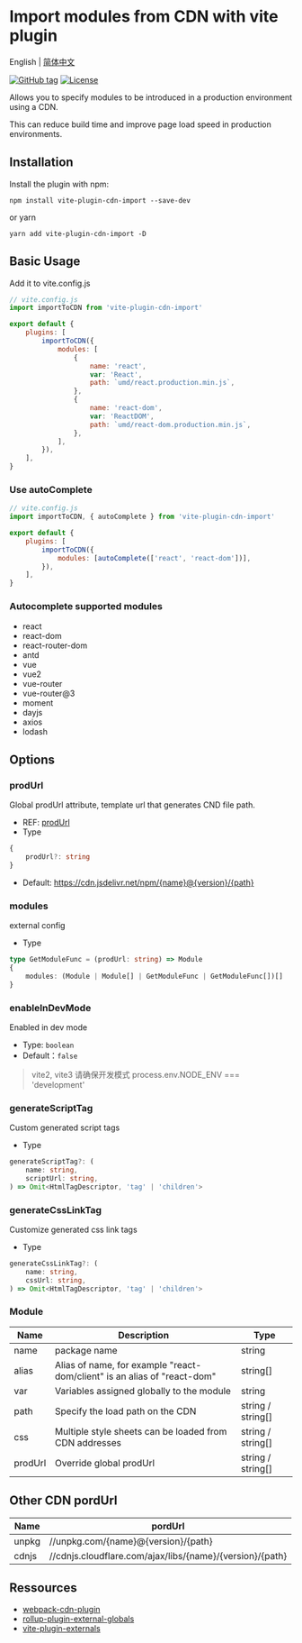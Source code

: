 # Import modules from CDN with vite plugin

English | [简体中文](README.zh-CN.md)

[![GitHub tag](https://img.shields.io/github/tag/MMF-FE/vite-plugin-cdn-import.svg)](https://github.com/MMF-FE/vite-plugin-cdn-import/releases)
[![License](https://img.shields.io/github/license/SafdarJamal/vite-template-react)](https://github.com/MMF-FE/vite-plugin-cdn-import/blob/master/LICENSE)

Allows you to specify modules to be introduced in a production environment using a CDN.

This can reduce build time and improve page load speed in production environments.

## Installation

Install the plugin with npm:

```
npm install vite-plugin-cdn-import --save-dev
```

or yarn

```
yarn add vite-plugin-cdn-import -D
```

## Basic Usage

Add it to vite.config.js

```js
// vite.config.js
import importToCDN from 'vite-plugin-cdn-import'

export default {
    plugins: [
        importToCDN({
            modules: [
                {
                    name: 'react',
                    var: 'React',
                    path: `umd/react.production.min.js`,
                },
                {
                    name: 'react-dom',
                    var: 'ReactDOM',
                    path: `umd/react-dom.production.min.js`,
                },
            ],
        }),
    ],
}
```

### Use autoComplete

```js
// vite.config.js
import importToCDN, { autoComplete } from 'vite-plugin-cdn-import'

export default {
    plugins: [
        importToCDN({
            modules: [autoComplete(['react', 'react-dom'])],
        }),
    ],
}
```

### Autocomplete supported modules

- react
- react-dom
- react-router-dom
- antd
- vue
- vue2
- vue-router
- vue-router@3
- moment
- dayjs
- axios
- lodash

## Options


### prodUrl
Global prodUrl attribute, template url that generates CND file path.
- REF: [prodUrl](https://github.com/shirotech/webpack-cdn-plugin?tab=readme-ov-file#produrlstring--unpkgcomnameversionpath)
- Type
```ts
{
    prodUrl?: string
}
```
- Default: <https://cdn.jsdelivr.net/npm/{name}@{version}/{path}>

### modules
external config
- Type
```ts
type GetModuleFunc = (prodUrl: string) => Module
{
    modules: (Module | Module[] | GetModuleFunc | GetModuleFunc[])[]
}
```

### enableInDevMode
Enabled in dev mode
- Type: `boolean`
- Default：`false`

> vite2, vite3 请确保开发模式 process.env.NODE_ENV === 'development'

### generateScriptTag
Custom generated script tags
- Type
```ts
generateScriptTag?: (
    name: string,
    scriptUrl: string,
) => Omit<HtmlTagDescriptor, 'tag' | 'children'>
```

### generateCssLinkTag
Customize generated css link tags

- Type
```ts
generateCssLinkTag?: (
    name: string,
    cssUrl: string,
) => Omit<HtmlTagDescriptor, 'tag' | 'children'>
```

### Module

| Name | Description                                   | Type              |
| ---- | --------------------------------------------- | ----------------- |
| name | package name                        | string            |
| alias | Alias ​​of name, for example "react-dom/client" is an alias of "react-dom"   | string[]      |
| var  | Variables assigned globally to the module| string            |
| path | Specify the load path on the CDN                         | string / string[] |
| css  | Multiple style sheets can be loaded from CDN addresses         | string / string[] |
| prodUrl  | Override global prodUrl   | string / string[] |


## Other CDN pordUrl

| Name  | pordUrl                                                  |
| ----- | -------------------------------------------------------- |
| unpkg | //unpkg.com/{name}@{version}/{path}                      |
| cdnjs | //cdnjs.cloudflare.com/ajax/libs/{name}/{version}/{path} |

## Ressources

- [webpack-cdn-plugin](https://github.com/shirotech/webpack-cdn-plugin)
- [rollup-plugin-external-globals](https://github.com/eight04/rollup-plugin-external-globals)
- [vite-plugin-externals](https://github.com/crcong/vite-plugin-externals)

